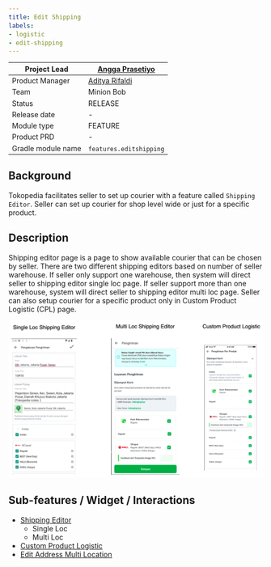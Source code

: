 ```yaml
---
title: Edit Shipping
labels:
- logistic
- edit-shipping
---
```



| **Project Lead** | [Angga Prasetiyo](https://tokopedia.atlassian.net/wiki/people/5c90710f9701df2d3a08e7c1?ref=confluence)  |
| --- | --- |
| Product Manager | [Aditya Rifaldi](https://tokopedia.atlassian.net/wiki/people/603c7cf8333ff40070ba5f3c?ref=confluence)  |
| Team | Minion Bob |
| Status | <!--start status:GREEN-->RELEASE<!--end status--> |
| Release date | - |
| Module type | <!--start status:YELLOW-->FEATURE<!--end status--> |
| Product PRD | - |
| Gradle module name | `features.editshipping` | `features/logistic/editshipping` | `com.tokopedia.editshipping` |

## Background

Tokopedia facilitates seller to set up courier with a feature called `Shipping Editor`. Seller can set up courier for shop level wide or just for a specific product. 

## Description

Shipping editor page is a page to show available courier that can be chosen by seller. There are two different shipping editors based on number of seller warehouse. If seller only support one warehouse, then system will direct seller to shipping editor single loc page. If seller support more than one warehouse, system will direct seller to shipping editor multi loc page. Seller can also setup courier for a specific product only in Custom Product Logistic (CPL) page.

![](res/description.png)

## Sub-features / Widget / Interactions

- [Shipping Editor](https://tokopedia.atlassian.net/wiki/spaces/PA/pages/1761280076/Shipping+Editor)
  - Single Loc
  - Multi Loc
- [Custom Product Logistic](https://tokopedia.atlassian.net/wiki/spaces/PA/pages/2103097544/Custom+Product+Logistic)
- [Edit Address Multi Location](https://tokopedia.atlassian.net/wiki/spaces/PA/pages/2106130969/Edit+Shipping+Edit+Shop+Multilocation+Address)